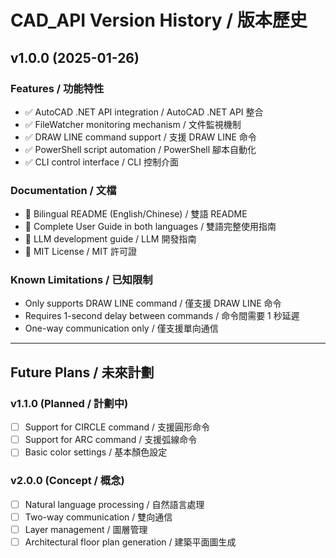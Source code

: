 # CAD_API Version History / 版本歷史

## v1.0.0 (2025-01-26)

### Features / 功能特性
- ✅ AutoCAD .NET API integration / AutoCAD .NET API 整合
- ✅ FileWatcher monitoring mechanism / 文件監視機制
- ✅ DRAW LINE command support / 支援 DRAW LINE 命令
- ✅ PowerShell script automation / PowerShell 腳本自動化
- ✅ CLI control interface / CLI 控制介面

### Documentation / 文檔
- 📖 Bilingual README (English/Chinese) / 雙語 README
- 📖 Complete User Guide in both languages / 雙語完整使用指南
- 📖 LLM development guide / LLM 開發指南
- 📖 MIT License / MIT 許可證

### Known Limitations / 已知限制
- Only supports DRAW LINE command / 僅支援 DRAW LINE 命令
- Requires 1-second delay between commands / 命令間需要 1 秒延遲
- One-way communication only / 僅支援單向通信

---

## Future Plans / 未來計劃

### v1.1.0 (Planned / 計劃中)
- [ ] Support for CIRCLE command / 支援圓形命令
- [ ] Support for ARC command / 支援弧線命令
- [ ] Basic color settings / 基本顏色設定

### v2.0.0 (Concept / 概念)
- [ ] Natural language processing / 自然語言處理
- [ ] Two-way communication / 雙向通信
- [ ] Layer management / 圖層管理
- [ ] Architectural floor plan generation / 建築平面圖生成